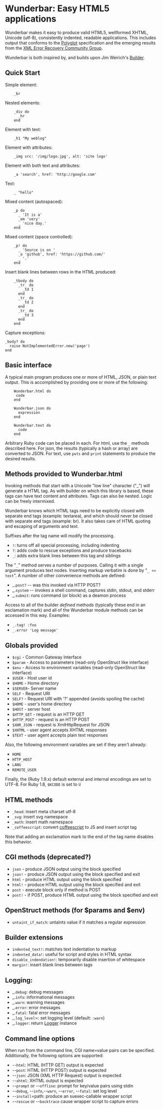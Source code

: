 Wunderbar: Easy HTML5 applications
===

Wunderbar makes it easy to produce valid HTML5, wellformed XHTML, Unicode
(utf-8), consistently indented, readable applications.  This includes output
that conforms to the
[Polyglot](http://dev.w3.org/html5/html-xhtml-author-guide/) specification and
the emerging results from the [XML Error Recovery Community
Group](http://www.w3.org/community/xml-er/wiki/Main_Page).

Wunderbar is both inspired by, and builds upon Jim Weirich's 
[Builder](https://github.com/jimweirich/builder#readme).

Quick Start
---

Simple element:

        _br

Nested elements:

        _div do
          _hr
        end

Element with text:

        _h1 "My weblog"

Element with attributes:

        _img src: '/img/logo.jpg', alt: 'site logo'

Element with both text and attributes:

        _a 'search', href: 'http://google.com'

Text:

        _ "hello"

Mixed content (autospaced):

        _p do
          _ 'It is a'
          _em 'very'
          _ 'nice day.'
        end

Mixed content (space controlled):

        _p! do
          _ 'Source is on '
          _a 'github', href: 'https://github.com/'
          _ '.'
        end

Insert blank lines between rows in the HTML produced:

        _tbody do
          _tr_ do
            _td 1
          end
          _tr_ do
            _td 2
          end
          _tr_ do
            _td 3
          end
        end

Capture exceptions:

    _body? do
      raise NotImplementedError.new('page')
    end


Basic interface
---

A typical main program produces one or more of HTML, JSON, or plain text
output.  This is accomplished by providing one or more of the following:

        Wunderbar.html do
         code
        end
  
        Wunderbar.json do
          expression
        end

        Wunderbar.text do
          code
        end
 
Arbitrary Ruby code can be placed in each.  For html, use the `_` methods described here.  For json, the results (typically a hash or array) are converted to JSON.  For text, use `puts` and `print` statements to produce the desired results.

Methods provided to Wunderbar.html
---

Invoking methods that start with a Unicode "low line" character ("_") will
generate a HTML tag.  As with builder on which this library is based, these
tags can have text content and attributes.  Tags can also be nested.  Logic
can be freely intermixed.

Wunderbar knows which HTML tags need to be explicitly closed with separate end
tags (example: textarea), and which should never be closed with separate end
tags (example: br).  It also takes care of HTML quoting and escaping of
arguments and text.

Suffixes after the tag name will modify the processing.

* `!`: turns off all special processing, including indenting
* `?`: adds code to rescue exceptions and produce tracebacks 
* `_`: adds extra blank lines between this tag and siblings

The "`_`" method serves a number of purposes.  Calling it with a single argument
produces text nodes.  Inserting markup verbatim is done by "`_ << text`".  A
number of other convenience methods are defined:

* _.`post?`  -- was this invoked via HTTP POST?
* _.`system` -- invokes a shell command, captures stdin, stdout, and stderr
* _.`submit`: runs command (or block) as a deamon process

Access to all of the builder _defined_ methods (typically these end in an esclamation mark) and all of the Wunderbar module methods can be accessed in this way.  Examples:

* `_.tag! :foo`
* `_.error 'Log message'`

Globals provided
---
* `$cgi`   - Common Gateway Interface
* `$param` - Access to parameters (read-only OpenStruct like interface)
* `$env`  - Access to environment variables (read-only OpenStruct like interface)
* `$USER`  - Host user id
* `$HOME`  - Home directory
* `$SERVER`- Server name
* `SELF`   - Request URI
* `SELF?`  - Request URI with '?' appended (avoids spoiling the cache)
* `$HOME`   - user's home directory
* `$HOST`   - server host
* `$HTTP_GET`   - request is an HTTP GET
* `$HTTP_POST`  - request is an HTTP POST
* `$XHR_JSON`   - request is XmlHttpRequest for JSON
* `$XHTML`      - user agent accepts XHTML responses
* `$TEXT`       - user agent accepts plain text responses

Also, the following environment variables are set if they aren't already:

* `HOME`
* `HTTP_HOST`
* `LANG`
* `REMOTE_USER`

Finally, the (Ruby 1.9.x) default external and internal encodings are set to
UTF-8.  For Ruby 1.8, `$KCODE` is set to `U`

HTML methods
---
* `_head`: insert meta charset utf-8
* `_svg`: insert svg namespace
* `_math`: insert math namespace
* `_coffeescript`: convert [coffeescript](http://coffeescript.org/) to JS and insert script tag

Note that adding an exclamation mark to the end of the tag name disables this
behavior.

CGI methods (deprecated?)
---
* `json`    - produce JSON output using the block specified
* `json!`   - produce JSON output using the block specified and exit
* `html`    - produce HTML output using the block specified
* `html!`   - produce HTML output using the block specified and exit
* `post`    - execute block only if method is POST
* `post!`   - if POST, produce HTML output using the block specified and exit

OpenStruct methods (for $params and $env)
---
* `untaint_if_match`: untaints value if it matches a regular expression

Builder extensions
---
* `indented_text!`: matches text indentation to markup
* `indented_data!`: useful for script and styles in HTML syntax
* `disable_indendation!`: temporarily disable insertion of whitespace
* `margin!`: insert blank lines between tags

Logging:
---
* _.`debug`: debug messages
* _.`info`: informational messages
* _.`warn`: warning messages
* _.`error`: error messages
* _.`fatal`: fatal error messages
* _.`log_level`=: set logging level (default: `:warn`)
* _.`logger`: return [Logger](http://www.ruby-doc.org/stdlib-1.9.3/libdoc/logger/rdoc/Logger.html) instance

Command line options
---
When run from the command line, CGI name=value pairs can be specified.
Additionally, the following options are supported:

* --`html`: HTML (HTTP GET) output is expected
* --`post`: HTML (HTTP POST) output is expected
* --`json`: JSON (XML HTTP Request) output is expected
* --`xhtml`: XHTML output is expected
* --`prompt` or --`offline`: prompt for key/value pairs using stdin
* --`debug`, --`info`,--`warn`, --`error`, --`fatal`: set log level
* --`install`=path: produce an suexec-callable wrapper script
* --`rescue` or --`backtrace` cause wrapper script to capture errors
